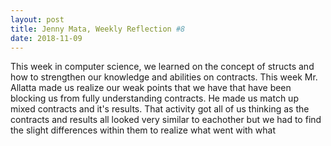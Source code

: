 ```yaml
---
layout: post
title: Jenny Mata, Weekly Reflection #8
date: 2018-11-09
---
```


This week in computer science, we learned on the concept of structs and how to strengthen our knowledge and abilities on contracts. This
week Mr. Allatta made us realize our weak points that we have that have been blocking us from fully understanding contracts. He made us match up mixed contracts and it's results. That activity got all of us thinking as the contracts and results all looked very similar to eachother but we had to find the slight differences within them to realize what went with what
